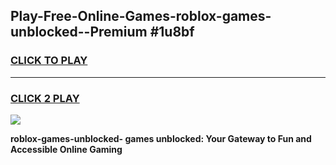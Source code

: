 
## Play-Free-Online-Games-roblox-games-unblocked--Premium #1u8bf
<h3>
<a href="https://premium.freeplayer.one?title=roblox-games-unblocked-&ref=8M">CLICK TO PLAY</a></h3>
<hr>

<h3>
<a href="https://premium.freeplayer.one?title=roblox-games-unblocked-&ref=8M">CLICK 2 PLAY</a>
  
</h3>

<a href="https://premium.freeplayer.one?title=roblox-games-unblocked-&ref=8M"><img src="https://clearcache.store/games.png"></a>


**roblox-games-unblocked- games unblocked: Your Gateway to Fun and Accessible Online Gaming**

